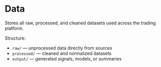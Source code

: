 # Data

Stores all raw, processed, and cleaned datasets used across the trading platform.

Structure:
- `raw/` — unprocessed data directly from sources
- `processed/` — cleaned and normalized datasets
- `output/` — generated signals, models, or summaries
